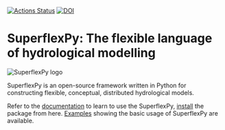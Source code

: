 [![Actions Status](https://github.com/dalmo1991/superflexPy/workflows/unittest%20on%20push/badge.svg)](https://github.com/{user}/{repo}/actions)
[![DOI](https://zenodo.org/badge/208847505.svg)](https://zenodo.org/badge/latestdoi/208847505)

# SuperflexPy: The flexible language of hydrological modelling

![SuperflexPy logo](https://superflexpy.readthedocs.io/en/latest/_images/logo_transparent_2.png)

SuperflexPy is an open-source framework written in Python for constructing
flexible, conceptual, distributed hydrological models.

Refer to the [documentation](https://superflexpy.readthedocs.io/) to learn to
use the SuperflexPy, [install](https://pypi.org/project/superflexpy/) the
package from here. [Examples](examples/) showing the basic usage of SuperflexPy
are available.